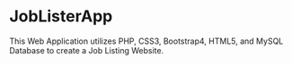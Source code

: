 # JobListerApp
This Web Application utilizes PHP, CSS3, Bootstrap4, HTML5, and MySQL Database to create a Job Listing Website.
